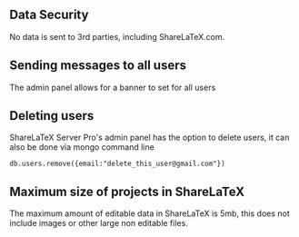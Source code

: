 ## Data Security
No data is sent to 3rd parties, including ShareLaTeX.com.

## Sending messages to all users
The admin panel allows for a banner to set for all users

## Deleting users
ShareLaTeX Server Pro's admin panel has the option to delete users, it can also be done via mongo command line

`db.users.remove({email:"delete_this_user@gmail.com"})`

## Maximum size of projects in ShareLaTeX
The maximum amount of editable data in ShareLaTeX is 5mb, this does not include images or other large non editable files.